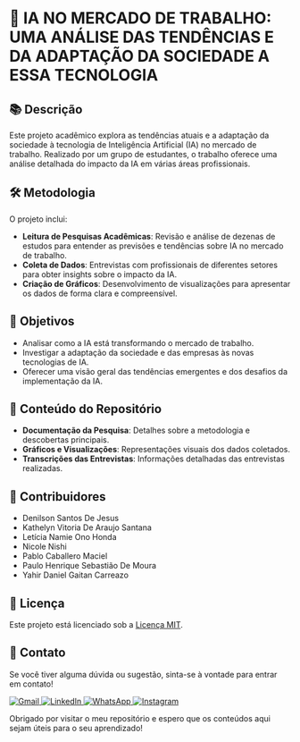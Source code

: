 # 🤖 IA NO MERCADO DE TRABALHO: UMA ANÁLISE DAS TENDÊNCIAS E DA ADAPTAÇÃO DA SOCIEDADE A ESSA TECNOLOGIA

## 📚 Descrição

Este projeto acadêmico explora as tendências atuais e a adaptação da sociedade à tecnologia de Inteligência Artificial (IA) no mercado de trabalho. Realizado por um grupo de estudantes, o trabalho oferece uma análise detalhada do impacto da IA em várias áreas profissionais.

## 🛠️ Metodologia

O projeto inclui:
- **Leitura de Pesquisas Acadêmicas**: Revisão e análise de dezenas de estudos para entender as previsões e tendências sobre IA no mercado de trabalho.
- **Coleta de Dados**: Entrevistas com profissionais de diferentes setores para obter insights sobre o impacto da IA.
- **Criação de Gráficos**: Desenvolvimento de visualizações para apresentar os dados de forma clara e compreensível.

## 🎯 Objetivos

- Analisar como a IA está transformando o mercado de trabalho.
- Investigar a adaptação da sociedade e das empresas às novas tecnologias de IA.
- Oferecer uma visão geral das tendências emergentes e dos desafios da implementação da IA.

## 📁 Conteúdo do Repositório

- **Documentação da Pesquisa**: Detalhes sobre a metodologia e descobertas principais.
- **Gráficos e Visualizações**: Representações visuais dos dados coletados.
- **Transcrições das Entrevistas**: Informações detalhadas das entrevistas realizadas.

## 🤝 Contribuidores

- Denilson Santos De Jesus
- Kathelyn Vitoria De Araujo Santana
- Letícia Namie Ono Honda
- Nicole Nishi
- Pablo Caballero Maciel
- Paulo Henrique Sebastião De Moura
- Yahir Daniel Gaitan Carreazo

## 📜 Licença

Este projeto está licenciado sob a [Licença MIT](LICENSE).

## 💬 Contato

Se você tiver alguma dúvida ou sugestão, sinta-se à vontade para entrar em contato!

<p align="left">
  <a href="mailto:pablocaballero07@usp.br" title="Gmail">
    <img src="https://img.shields.io/badge/-Gmail-FF0000?style=flat-square&labelColor=FF0000&logo=gmail&logoColor=white" alt="Gmail"/>
  </a>
  <a href="https://www.linkedin.com/in/seu-perfil-link" title="LinkedIn">
    <img src="https://img.shields.io/badge/-Linkedin-0e76a8?style=flat-square&logo=Linkedin&logoColor=white" alt="LinkedIn"/>
  </a>
  <a href="https://wa.me/11963934212" title="WhatsApp">
    <img src="https://img.shields.io/badge/-WhatsApp-25d366?style=flat-square&labelColor=25d366&logo=whatsapp&logoColor=white" alt="WhatsApp"/>
  </a>
  <a href="https://www.instagram.com/pabl0maciel" title="Instagram">
    <img src="https://img.shields.io/badge/-Instagram-DF0174?style=flat-square&labelColor=DF0174&logo=instagram&logoColor=white" alt="Instagram"/>
  </a>
</p>

Obrigado por visitar o meu repositório e espero que os conteúdos aqui sejam úteis para o seu aprendizado!
